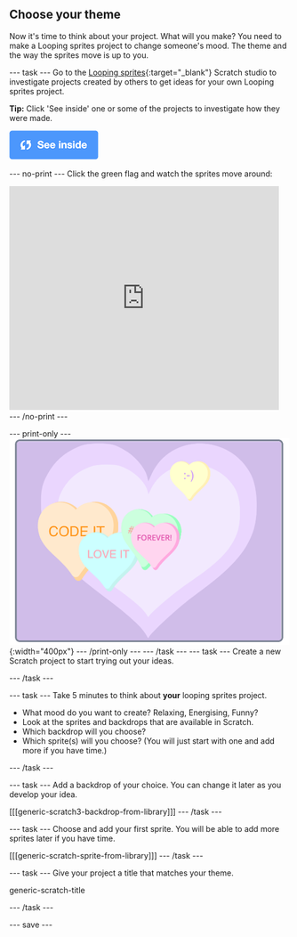 ## Choose your theme
Now it's time to think about your project. What will you make? You need to make a Looping sprites project to change someone's mood. The theme and the way the sprites move is up to you.  

--- task ---
Go to the [Looping sprites](https://scratch.mit.edu/studios/27014672){:target="_blank"} Scratch studio to investigate projects created by others to get ideas for your own Looping sprites project. 

**Tip:** Click 'See inside' one or some of the projects to investigate how they were made. 

![See inside icon](images/see_inside.png)

--- no-print ---
Click the green flag and watch the sprites move around:
<div class="scratch-preview">
  <iframe allowtransparency="true" width="485" height="402" src="https://scratch.mit.edu/projects/embed/407384474/?autostart=false" frameborder="0"></iframe>
</div>
--- /no-print ---

--- print-only ---
![Complete project](images/showcase_static.png){:width="400px"}
--- /print-only ---
--- /task ---
--- task ---
Create a new Scratch project to start trying out your ideas.

--- /task ---

--- task ---
Take 5 minutes to think about **your** looping sprites project. 

+ What mood do you want to create? Relaxing, Energising, Funny?
+ Look at the sprites and backdrops that are available in Scratch.
+ Which backdrop will you choose? 
+ Which sprite(s) will you choose? (You will just start with one and add more if you have time.)

--- /task ---

--- task ---
Add a backdrop of your choice. You can change it later as you develop your idea. 

[[[generic-scratch3-backdrop-from-library]]]
--- /task ---

--- task ---
Choose and add your first sprite. You will be able to add more sprites later if you have time. 

[[[generic-scratch-sprite-from-library]]]
--- /task ---

--- task ---
Give your project a title that matches your theme. 

generic-scratch-title

--- /task ---

--- save ---
